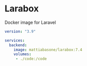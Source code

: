 # Larabox

Docker image for Laravel

```yaml
version: "3.9"

services:
  backend:
    image: mattiabasone/larabox:7.4
    volumes:
     - ./code:/code
```